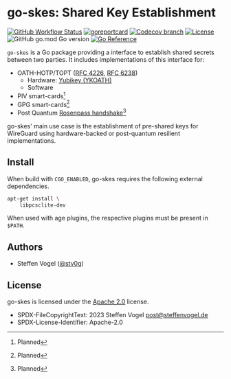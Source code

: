 # go-skes: Shared Key Establishment

[![GitHub Workflow Status](https://img.shields.io/github/actions/workflow/status/cunicu/go-skes/test.yaml?style=flat-square)](https://github.com/cunicu/go-skes/actions)
[![goreportcard](https://goreportcard.com/badge/github.com/cunicu/go-skes?style=flat-square)](https://goreportcard.com/report/github.com/cunicu/go-skes)
[![Codecov branch](https://img.shields.io/codecov/c/github/cunicu/go-skes/main?style=flat-square&token=6XoWouQg6K)](https://app.codecov.io/gh/cunicu/go-skes/tree/main)
[![License](https://img.shields.io/badge/license-Apache%202.0-blue?style=flat-square)](https://github.com/cunicu/go-skes/blob/main/LICENSES/Apache-2.0.txt)
![GitHub go.mod Go version](https://img.shields.io/github/go-mod/go-version/cunicu/go-skes?style=flat-square)
[![Go Reference](https://pkg.go.dev/badge/github.com/cunicu/go-skes.svg)](https://pkg.go.dev/github.com/cunicu/go-skes)

`go-skes` is a Go package providing a interface to establish shared secrets between two parties.
It includes implementations of this interface for:

- OATH-HOTP/TOPT ([RFC 4226](https://datatracker.ietf.org/doc/html/rfc4226), [RFC 6238](https://datatracker.ietf.org/doc/html/rfc6238))
    - Hardware: [Yubikey (YKOATH)](https://developers.yubico.com/OATH/YKOATH_Protocol.html)
    - Software
- PIV smart-cards[^1]
- GPG smart-cards[^1]
- Post Quantum [Rosenpass handshake](https://rosenpass.eu)[^1]

[^1]: Planned

go-skes' main use case is the establishment of pre-shared keys for WireGuard using hardware-backed or post-quantum resilient implementations.

## Install

When build with `CGO_ENABLED`, go-skes requires the following external dependencies.

```bash
apt-get install \
    libpcsclite-dev
```

When used with age plugins, the respective plugins must be present in `$PATH`.

## Authors

- Steffen Vogel ([@stv0g](https://github.com/stv0g))

## License

go-skes is licensed under the [Apache 2.0](./LICENSE) license.

- SPDX-FileCopyrightText: 2023 Steffen Vogel <post@steffenvogel.de>
- SPDX-License-Identifier: Apache-2.0